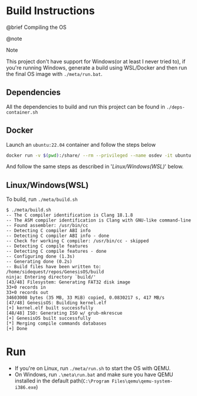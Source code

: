 
# Build Instructions
@brief Compiling the OS

@note
> [!NOTE]  
> This project don't have support for Windows(or at least I never tried to), if you're running Windows, generate a build using WSL/Docker and then run the final OS image with `./meta/run.bat`.


## Dependencies

All the dependencies to build and run this project can be found in `./deps-container.sh`


## Docker

Launch an `ubuntu:22.04` container and follow the steps below
```sh
docker run -v $(pwd):/share/ --rm --privileged --name osdev -it ubuntu:22.04
```

And follow the same steps as described in '_Linux/Windows(WSL)_' below.

## Linux/Windows(WSL)

To build, run `./meta/build.sh`
```
$ ./meta/build.sh
-- The C compiler identification is Clang 18.1.8
-- The ASM compiler identification is Clang with GNU-like command-line
-- Found assembler: /usr/bin/cc
-- Detecting C compiler ABI info
-- Detecting C compiler ABI info - done
-- Check for working C compiler: /usr/bin/cc - skipped
-- Detecting C compile features
-- Detecting C compile features - done
-- Configuring done (1.3s)
-- Generating done (0.2s)
-- Build files have been written to: /home/sidequest/repos/GenesisOS/build
ninja: Entering directory `build/'
[43/48] Filesystem: Generating FAT32 disk image
33+0 records in
33+0 records out
34603008 bytes (35 MB, 33 MiB) copied, 0.0830217 s, 417 MB/s
[47/48] GenesisOS: Building kernel.elf
[+] kernel.elf built successfully
[48/48] ISO: Generating ISO w/ grub-mkrescue
[+] GenesisOS built successfully
[*] Merging compile commands databases
[+] Done
```

# Run

* If you're on Linux, run `./meta/run.sh` to start the OS with QEMU.
* On Windows, run `.\meta\run.bat` and make sure you have QEMU installed in the default path(`C:\Program Files\qemu\qemu-system-i386.exe`)
